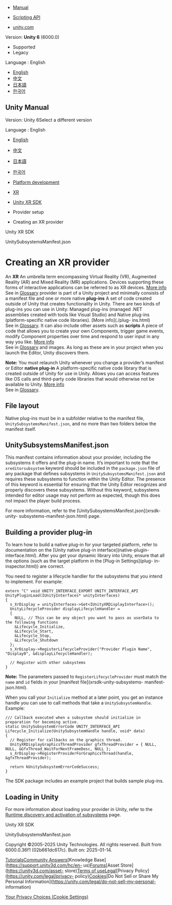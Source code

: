 [](https://docs.unity3d.com)

  * [Manual](../Manual/index.html)
  * [Scripting API](../ScriptReference/index.html)

  * [unity.com](https://unity.com/)

Version: **Unity 6** (6000.0)

  * Supported
  * Legacy

Language : English

  * [English](/Manual/xrsdk-provider-setup.html)
  * [中文](/cn/current/Manual/xrsdk-provider-setup.html)
  * [日本語](/ja/current/Manual/xrsdk-provider-setup.html)
  * [한국어](/kr/current/Manual/xrsdk-provider-setup.html)

[](https://docs.unity3d.com)

## Unity Manual

Version: Unity 6Select a different version

Language : English

  * [English](/Manual/xrsdk-provider-setup.html)
  * [中文](/cn/current/Manual/xrsdk-provider-setup.html)
  * [日本語](/ja/current/Manual/xrsdk-provider-setup.html)
  * [한국어](/kr/current/Manual/xrsdk-provider-setup.html)

  * [Platform development ](PlatformSpecific.html)
  * [XR](XR.html)
  * [Unity XR SDK](xr-sdk.html)
  * Provider setup
  * Creating an XR provider

[](xr-sdk.html)

Unity XR SDK

[](xrsdk-unity-subsystems-manifest-json.html)

UnitySubsystemsManifest.json

# Creating an XR provider

An **XR** An umbrella term encompassing Virtual Reality (VR), Augmented
Reality (AR) and Mixed Reality (MR) applications. Devices supporting these
forms of interactive applications can be referred to as XR devices. [More
info](XR.html)  
See in [Glossary](Glossary.html#XR) provider is part of a Unity project and
minimally consists of a manifest file and one or more native **plug-ins** A
set of code created outside of Unity that creates functionality in Unity.
There are two kinds of plug-ins you can use in Unity: Managed plug-ins
(managed .NET assemblies created with tools like Visual Studio) and Native
plug-ins (platform-specific native code libraries). [More info](./plug-
ins.html)  
See in [Glossary](Glossary.html#Plug-in). It can also include other assets
such as **scripts** A piece of code that allows you to create your own
Components, trigger game events, modify Component properties over time and
respond to user input in any way you like. [More info](creating-scripts.html)  
See in [Glossary](Glossary.html#Scripts) and images. As long as these are in
your project when you launch the Editor, Unity discovers them.

**Note:** You must relaunch Unity whenever you change a provider’s manifest or
Editor **native plug-in** A platform-specific native code library that is
created outside of Unity for use in Unity. Allows you can access features like
OS calls and third-party code libraries that would otherwise not be available
to Unity. [More info](./plug-ins.html)  
See in [Glossary](Glossary.html#Nativeplug-in).

## File layout

Native plug-ins must be in a subfolder relative to the manifest file,
`UnitySubsystemsManifest.json`, and no more than two folders below the
manifest itself.

## UnitySubsystemsManifest.json

This manifest contains information about your provider, including the
subsystems it offers and the plug-in name. It’s important to note that the
`xreditorsubsystem` keyword should be included in the `package.json` file of
any package that defines subsystems in `UnitySubsystemsManifest.json` and
requires these subsystems to function within the Unity Editor. The presence of
this keyword is essential for ensuring that the Unity Editor recognizes and
properly discovers these subsystems. Without this keyword, subsystems intended
for editor usage may not perform as expected, though this does not impact the
player build process.

For more information, refer to the [UnitySubsystemsManifest.json](xrsdk-unity-
subsystems-manifest-json.html) page.

## Building a provider plug-in

To learn how to build a native plug-in for your targeted platform, refer to
documentation on the [Unity native plug-in interface](native-plugin-
interface.html). After you get your dynamic library into Unity, ensure that
all the options (such as the target platform in the [Plug-in Settings](plug-
in-inspector.html)) are correct.

You need to register a lifecycle handler for the subsystems that you intend to
implement. For example:

    
    
    extern "C" void UNITY_INTERFACE_EXPORT UNITY_INTERFACE_API
    UnityPluginLoad(IUnityInterfaces* unityInterfaces)
    {
      s_XrDisplay = unityInterfaces->Get<IUnityXRDisplayInterface>();
      UnityLifecycleProvider displayLifecycleHandler =
      {
        NULL, // This can be any object you want to pass as userData to the following functions
        &Lifecycle_Initialize,
        &Lifecycle_Start,
        &Lifecycle_Stop,
        &Lifecycle_Shutdown
      };
      s_XrDisplay->RegisterLifecycleProvider("Provider Plugin Name", "Display0", &displayLifecycleHandler);
    
      // Register with other subsystems
    }
    

**Note:** The parameters passed to `RegisterLifecycleProvider` must match the
`name` and `id` fields in your [manifest file](xrsdk-unity-subsystems-
manifest-json.html).

When you call your `Initialize` method at a later point, you get an instance
handle you can use to call methods that take a `UnitySubsystemHandle`.
Example:

    
    
    /// Callback executed when a subsystem should initialize in preparation for becoming active.
    static UnitySubsystemErrorCode UNITY_INTERFACE_API Lifecycle_Initialize(UnitySubsystemHandle handle, void* data)
    {
      // Register for callbacks on the graphics thread.
      UnityXRDisplayGraphicsThreadProvider gfxThreadProvider = { NULL, NULL, &GfxThread_WaitForNextFrameDesc, NULL };
      s_XrDisplay->RegisterProviderForGraphicsThread(handle, &gfxThreadProvider);
    
      return kUnitySubsystemErrorCodeSuccess;
    }
    

The SDK package includes an example project that builds sample plug-ins.

## Loading in Unity

For more information about loading your provider in Unity, refer to the
[Runtime discovery and activation of subsystems](xrsdk-runtime-discovery.html)
page.

[](xr-sdk.html)

Unity XR SDK

[](xrsdk-unity-subsystems-manifest-json.html)

UnitySubsystemsManifest.json

Copyright ©2005-2025 Unity Technologies. All rights reserved. Built from
6000.0.36f1 (02b661dc617c). Built on: 2025-01-14.

[Tutorials](https://learn.unity.com/)[Community
Answers](https://answers.unity3d.com)[Knowledge
Base](https://support.unity3d.com/hc/en-
us)[Forums](https://forum.unity3d.com)[Asset Store](https://unity3d.com/asset-
store)[Terms of
use](https://docs.unity3d.com/Manual/TermsOfUse.html)[Legal](https://unity.com/legal)[Privacy
Policy](https://unity.com/legal/privacy-
policy)[Cookies](https://unity.com/legal/cookie-policy)[Do Not Sell or Share
My Personal Information](https://unity.com/legal/do-not-sell-my-personal-
information)

[Your Privacy Choices (Cookie Settings)](javascript:void\(0\);)

